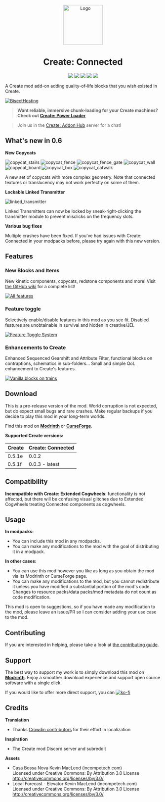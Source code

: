 <p align="center"><img src="https://raw.githubusercontent.com/hlysine/create_connected/main/src/main/resources/create_connected_icon.png" alt="Logo" width="128"></p>

<h1 align="center">Create: Connected</h1>

<p align="center">
<a title="Supported versions" target="_blank" href="https://modrinth.com/mod/create-connected/"><img src="https://cf.way2muchnoise.eu/versions/947914_all.svg"></a>
<a title="Modrinth" target="_blank" href="https://modrinth.com/mod/create-connected/"><img src="https://img.shields.io/modrinth/dt/Vg5TIO6d?style=flat&label=Modrinth"></a>
<a title="CurseForge" target="_blank" href="https://www.curseforge.com/minecraft/mc-mods/create-connected"><img src="https://img.shields.io/curseforge/dt/947914?style=flat&label=CurseForge"></a>
<a title="Crowdin" target="_blank" href="https://crowdin.com/project/create-connected-mod"><img src="https://badges.crowdin.net/create-connected-mod/localized.svg"></a>
<a title="Discord" target="_blank" href="https://discord.gg/3AvrppcgG3"><img src="https://img.shields.io/badge/Discord-%235865F2.svg?logo=discord&logoColor=white"></a>
</p>

A Create mod add-on adding quality-of-life blocks that you wish existed in Create.

[![BisectHosting](https://www.bisecthosting.com/partners/custom-banners/cd02548b-be01-4a01-b707-ffcb913f5299.webp)](https://bisecthosting.com/lysine)

> **Want reliable, immersive chunk-loading for your Create machines? Check
out [Create: Power Loader](https://modrinth.com/mod/create-power-loader)**

> Join us in the [Create: Addon Hub](https://discord.gg/3AvrppcgG3) server for a chat!

## What's new in 0.6

**New Copycats**

![copycat_stairs](https://github.com/hlysine/create_connected/assets/25472513/3cbe9205-8c8d-4785-b82c-c6abcc965989) ![copycat_fence](https://github.com/hlysine/create_connected/assets/25472513/1c1647e4-1e2d-444c-b258-ade19517a7dd) ![copycat_fence_gate](https://github.com/hlysine/create_connected/assets/25472513/4d091424-2bac-4d12-9c3f-3dbc6860e6c5) ![copycat_wall](https://github.com/hlysine/create_connected/assets/25472513/1df1d22d-fd33-43db-a4a6-90112268d212) ![copycat_board](https://github.com/hlysine/create_connected/assets/25472513/ebc89786-459e-447d-a4f0-61403ae426fc) ![copycat_box](https://github.com/hlysine/create_connected/assets/25472513/31729e1d-c0a6-4951-b0c1-dc013cb59ab1) ![copycat_catwalk](https://github.com/hlysine/create_connected/assets/25472513/1cab88d4-a4fc-450d-90a7-e0104e863a88)

A new set of copycats with more complex geometry. Note that connected textures or translucency may not work perfectly on
some of them.

**Lockable Linked Transmitter**

![linked_transmitter](https://github.com/hlysine/create_connected/assets/25472513/edb1593f-e815-4a36-b0bb-91ae0eb318bf)

Linked Transmitters can now be locked by sneak-right-clicking the transmitter module to prevent misclicks on the
frequency slots.

**Various bug fixes**

Multiple crashes have been fixed. If you've had issues with Create: Connected in your modpacks before, please try again
with this new version.

## Features

### New Blocks and Items

New kinetic components, copycats, redstone components and more!
Visit [the GitHub wiki](https://github.com/hlysine/create_connected/wiki/New-Features) for a complete list!

[![All features](https://cdn.modrinth.com/data/Vg5TIO6d/images/897c4d67eae94a366c49782ddb1654c5a6e383c5.png)](https://github.com/hlysine/create_connected/wiki/New-Features)

### Feature toggle

Selectively enable/disable features in this mod as you see fit. Disabled features are unobtainable in survival and
hidden in creative/JEI.

[![Feature Toggle System](https://cdn.modrinth.com/data/Vg5TIO6d/images/d74a9a1a353caee83b0d5dc69c60305a14699d3a.png)](https://github.com/hlysine/create_connected/wiki/Configs)

### Enhancements to Create

Enhanced Sequenced Gearshift and Attribute Filter, functional blocks on contraptions, schematics in sub-folders...
Small and simple QoL enhancement to Create's features.

[![Vanilla blocks on trains](https://github.com/hlysine/create_connected/assets/25472513/31d7c32e-0cc1-4238-a220-315d8269810f)](https://github.com/hlysine/create_connected/wiki/Create-Enhancements)

## Download

This is a pre-release version of the mod. World corruption is not expected, but do expect small bugs and rare crashes.
Make regular backups if you decide to play this mod in your long-term worlds.

Find this mod on [**Modrinth**](https://modrinth.com/mod/create-connected) or
[**CurseForge**](https://legacy.curseforge.com/minecraft/mc-mods/create-connected).

**Supported Create versions:**

| Create | Create: Connected |
|--------|-------------------|
| 0.5.1e | 0.0.2             |
| 0.5.1f | 0.0.3 - latest    |

## Compatibility

**Incompatible with Create: Extended Cogwheels**: functionality is not affected, but there will be confusing visual
glitches due to Extended Cogwheels treating Connected components as cogwheels.

## Usage

**In modpacks:**

- You can include this mod in any modpacks.
- You can make any modifications to the mod with the goal of distributing it in a modpack.

**In other cases:**

- You can use this mod however you like as long as you obtain the mod via its Modrinth or CurseForge page.
- You can make any modifications to the mod, but you cannot redistribute it unless you have modified a substantial
  portion of the mod's code. Changes to resource packs/data packs/mod metadata do not count as code modification.

This mod is open to suggestions, so if you have made any modification to the mod, please leave an issue/PR so I can
consider adding your use case to the mod.

## Contributing

If you are interested in helping, please take a look
at [the contributing guide](https://github.com/hlysine/create_connected/blob/main/CONTRIBUTING.md).

## Support

The best way to support my work is to simply download this mod on [**Modrinth**](https://modrinth.com/mod/create-connected).
Enjoy a smoother download experience and support open source software with a single click.

If you would like to offer more direct support, you
can [![ko-fi](https://ko-fi.com/img/githubbutton_sm.svg)](https://ko-fi.com/O4O2TL8YV)

## Credits

**Translation**

- Thanks [Crowdin contributors](https://crowdin.com/project/create-connected-mod/members) for their effort in
  localization

**Inspiration**

- The Create mod Discord server and subreddit

**Assets**

- Casa Bossa Nova Kevin MacLeod (incompetech.com)<br>
  Licensed under Creative Commons: By Attribution 3.0 License<br>
  http://creativecommons.org/licenses/by/3.0/
- Local Forecast - Elevator Kevin MacLeod (incompetech.com)<br>
  Licensed under Creative Commons: By Attribution 3.0 License<br>
  http://creativecommons.org/licenses/by/3.0/